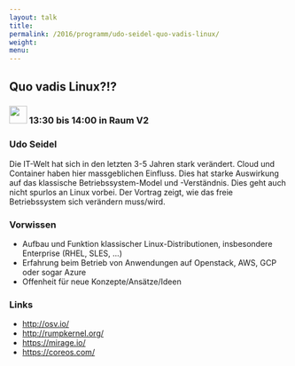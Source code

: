 ```yaml
---
layout: talk
title:
permalink: /2016/programm/udo-seidel-quo-vadis-linux/
weight:
menu:
---
```

## Quo vadis Linux?!?

### <img height = "32" src="../../../images/talk.svg"> 13:30 bis 14:00 in Raum V2

### Udo Seidel

Die IT-Welt hat sich in den letzten 3-5 Jahren stark verändert. Cloud und Container haben hier massgeblichen Einfluss. Dies hat starke Auswirkung auf das klassische Betriebssystem-Model und -Verständnis. Dies geht auch nicht spurlos an Linux vorbei. Der Vortrag zeigt, wie das freie Betriebssystem sich verändern muss/wird.

### Vorwissen

- Aufbau und Funktion klassischer Linux-Distributionen, insbesondere Enterprise (RHEL, SLES, ...)
- Erfahrung beim Betrieb von Anwendungen auf Openstack, AWS, GCP oder sogar Azure
- Offenheit für neue Konzepte/Ansätze/Ideen

### Links

- <a href="http://osv.io/" target="_blank">http://osv.io/</a>
- <a href="http://rumpkernel.org/" target="_blank">http://rumpkernel.org/</a>
- <a href="https://mirage.io/" target="_blank">https://mirage.io/</a>
- <a href="https://coreos.com/" target="_blank">https://coreos.com/</a>
